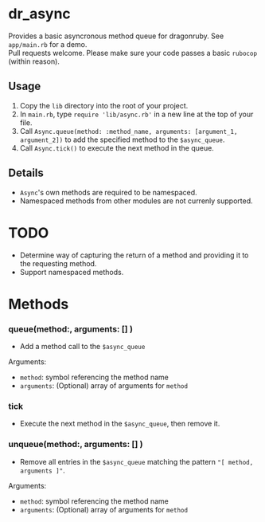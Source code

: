 # dr_async
Provides a basic asyncronous method queue for dragonruby. See `app/main.rb` for a demo.  
Pull requests welcome. Please make sure your code passes a basic `rubocop` (within reason).

## Usage
1. Copy the `lib` directory into the root of your project.
2. In `main.rb`, type `require 'lib/async.rb'` in a new line at the top of your file.
3. Call `Async.queue(method: :method_name, arguments: [argument_1, argument_2])` to add the specified method to the `$async_queue`.
4. Call `Async.tick()` to execute the next method in the queue.

## Details
- `Async`'s own methods are required to be namespaced.
- Namespaced methods from other modules are not currenly supported.

# TODO
- Determine way of capturing the return of a method and providing it to the requesting method.
- Support namespaced methods.

# Methods
### queue(method:, arguments: [] )
- Add a method call to the `$async_queue`

Arguments:
- `method`: symbol referencing the method name
- `arguments`: (Optional) array of arguments for `method`

### tick
- Execute the next method in the `$async_queue`, then remove it.

### unqueue(method:, arguments: [] )
- Remove all entries in the `$async_queue` matching the pattern `"[ method, arguments ]"`.


Arguments:
- `method`: symbol referencing the method name
- `arguments`: (Optional) array of arguments for `method`
